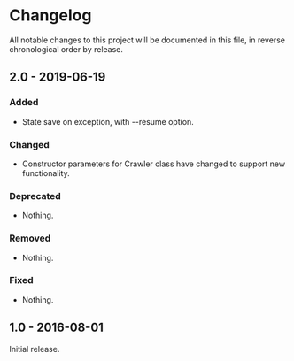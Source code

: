 # Changelog

All notable changes to this project will be documented in this file, in reverse chronological order by release.

## 2.0 - 2019-06-19

### Added

- State save on exception, with --resume option.

### Changed

- Constructor parameters for Crawler class have changed to support new functionality.

### Deprecated

- Nothing.

### Removed

- Nothing.

### Fixed

- Nothing.

## 1.0 - 2016-08-01

Initial release.